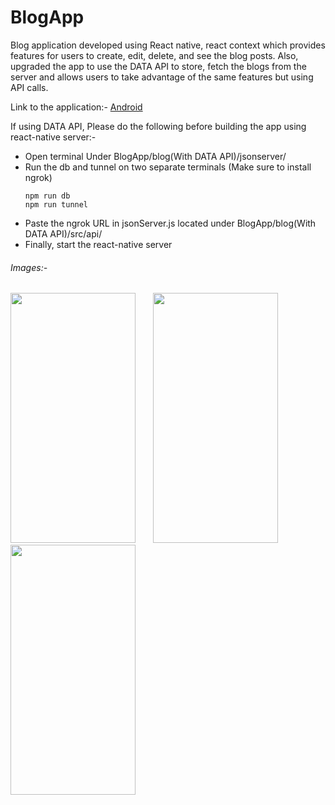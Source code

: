 # BlogApp

Blog application developed using React native, react context which provides features for users to create, edit, delete, and see the blog posts. Also, upgraded the app to use the DATA API to store, fetch the blogs from the server and allows users to take advantage of the same features but using API calls.

Link to the application:- <a id="blogs-app-android" href="https://alabama.box.com/s/q4t8u79baifbyfba8pv9hc0mb7zgk87t">Android</a>

If using DATA API, Please do the following before building the app using react-native server:-
* Open terminal Under BlogApp/blog(With DATA API)/jsonserver/
* Run the db and tunnel on two separate terminals (Make sure to install ngrok)
    ```
    npm run db
    npm run tunnel
    ```
* Paste the ngrok URL in jsonServer.js located under BlogApp/blog(With DATA API)/src/api/
* Finally, start the react-native server

###### Images:-

<img src="https://user-images.githubusercontent.com/42498264/110012728-74de9a80-7ce6-11eb-8b60-1cba4dbb2899.gif" width="200" height="400" /> &nbsp; &nbsp; &nbsp; <img src="https://user-images.githubusercontent.com/42498264/110012735-76a85e00-7ce6-11eb-9ab4-b7aa9307c220.gif" width="200" height="400" /> &nbsp; &nbsp; &nbsp; <img src="https://user-images.githubusercontent.com/42498264/110012742-77d98b00-7ce6-11eb-9b53-6f4b050c9f45.gif" width="200" height="400" /> &nbsp; &nbsp; &nbsp;

